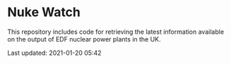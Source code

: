 # Nuke Watch

This repository includes code for retrieving the latest information available on the output of EDF nuclear power plants in the UK.

Last updated: 2021-01-20 05:42